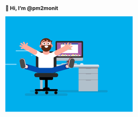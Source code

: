 ### 👋 Hi, I’m @pm2monit
<p>
<!--   <img src="https://halosehat.com/wp-content/uploads/2019/09/Manfaat-Main-Rubik-1280x720.jpg"  /> -->
  <img src="https://raw.githubusercontent.com/staticshreyas/staticshreyas/master/coder.gif" />
</p>

<!---
pm2monit/pm2monit is a ✨ special ✨ repository because its `README.md` (this file) appears on your GitHub profile.
You can click the Preview link to take a look at your changes.
--->
